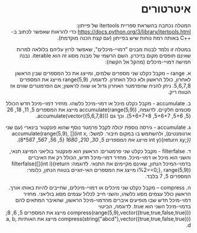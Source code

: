 <div dir="rtl" lang="he">

# איטרטורים 


המטלה נכתבה בהשראת ספריית itertools של פייתון: https://docs.python.org/3/library/itertools.html כדי להראות שאפשר לכתוב ב-++C באותה רמת נוחות שיש בפייתון (עם קצת הכנה מוקדמת).

במטלה זו נלמד לבנות מבנים "דמויי-מיכלים", שאפשר לרוץ עליהם בלולאה למרות שאינם תופסים מקום בזיכרון. השם הרשמי של מבנה מסוג זה הוא iterable. נבנה חמישה דמויי-מיכלים (מהקל אל הקשה):

א. range – מקבל כקלט שני מספרים שלמים, ומייצג את כל המספרים שבין הראשון לאחרון, כולל הראשון ולא כולל האחרון. לדוגמה, range(5,9) מייצג את המספרים 5,6,7,8. ניתן להניח שהפרמטר האחרון גדול או שווה לראשון; אם הפרמטרים שווים אז הטווח ריק.

ב. accumulate - מקבל כקלט מיכל או דמוי-מיכל כלשהו. מחזיר דמוי-מיכל חדש הכולל סכומים חלקיים. לדוגמה, accumulate(range(5,9)) מייצג את המספרים 5, 11, 18, 26 (5, 5+6, 5+6+7, 5+6+7+8). וכך גם accumulate(vector({5,6,7,8})).

ג. accumulate - גירסה נוספת יכולה לקבל פרמטר נוסף שהוא פונקטור בינארי (עם שני ארגומנטים), ולהשתמש בו במקום חיבור. למשל: accumulate(range(5,9), [](int x, int y){return x*y;}) מייצג את המספרים 5, 30, 210, 1680 (5, 5*6, 5*6*7, 5*6*7*8).

ד. filterfalse - מקבל כקלט שני פרמטרים: הראשון הוא פונקטור בוליאני המייצג תנאי, והשני הוא מיכל או דמוי-מיכל. מחזיר דמוי-מיכל חדש, הכולל רק את האיברים בדמוי-המיכל הנתון, שאינם מקיימים את התנאי. לדוגמה: filterfalse([](int i){return i%2==0;}, range(5,9)) מייצג את המספרים האי-זוגיים בטווח הנתון, כלומר: המספרים 5, 7 בלבד.

ה. compress – מקבל כקלט שני מיכלים או דמויי-מיכלים, שחייבים להיות באותו אורך. הראשון כולל עצמים מסוג כלשהו, והשני חייב לכלול עצמים מסוג בוליאני. מחזיר דמוי-מיכל חדש שבו מופיעים איברים מהדמוי-מיכל הראשון, שהאיבר המתאים להם בדמוי-מיכל השני הוא true. לדוגמה, הביטוי compress(range(5,9),vector({true,true,false,true})) מייצג את המספרים 5, 6, 8; compress(string("abcd"),vector({true,true,false,true})) מייצג את האותיות a, b, d.
</div>
</div>
